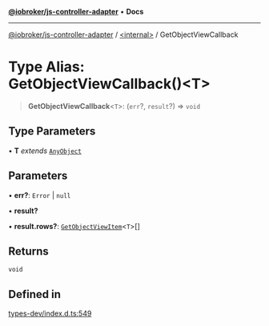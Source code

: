 [**@iobroker/js-controller-adapter**](../../README.md) • **Docs**

***

[@iobroker/js-controller-adapter](../../globals.md) / [\<internal\>](../README.md) / GetObjectViewCallback

# Type Alias: GetObjectViewCallback()\<T\>

> **GetObjectViewCallback**\<`T`\>: (`err`?, `result`?) => `void`

## Type Parameters

• **T** *extends* [`AnyObject`](AnyObject.md)

## Parameters

• **err?**: `Error` \| `null`

• **result?**

• **result.rows?**: [`GetObjectViewItem`](../interfaces/GetObjectViewItem.md)\<`T`\>[]

## Returns

`void`

## Defined in

[types-dev/index.d.ts:549](https://github.com/ioBroker/ioBroker.js-controller/blob/a32b7b151b5fe0ae96a8a5f086299f18b48e287b/packages/types-dev/index.d.ts#L549)
